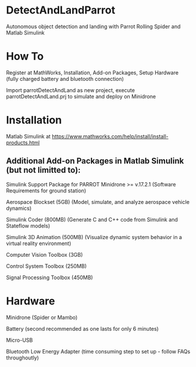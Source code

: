 # DetectAndLandParrot
Autonomous object detection and landing with Parrot Rolling Spider and Matlab Simulink

# How To

Register at MathWorks, Installation, Add-on Packages, Setup Hardware (fully charged battery and bluetooth connection)

Import parrotDetectAndLand as new project, execute parrotDetectAndLand.prj to simulate and deploy on Minidrone  

# Installation
Matlab Simulink at https://www.mathworks.com/help/install/install-products.html

## Additional Add-on Packages in Matlab Simulink (but not limitted to):

Simulink Support Package for PARROT Minidrone >= v.17.2.1 (Software Requirements for ground station)  

Aerospace Blockset (5GB) (Model, simulate, and analyze aerospace vehicle dynamics)

Simulink Coder (800MB) (Generate C and C++ code from Simulink and Stateflow models)

Simulink 3D Animation (500MB) (Visualize dynamic system behavior in a virtual reality environment)

Computer Vision Toolbox (3GB)

Control System Toolbox (250MB)

Signal Processing Toolbox (450MB)

# Hardware

Minidrone (Spider or Mambo)

Battery (second recommended as one lasts for only 6 minutes)

Micro-USB

Bluetooth Low Energy Adapter (time consuming step to set up - follow FAQs throughoutly)
